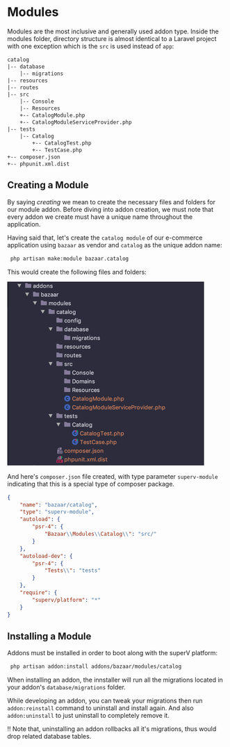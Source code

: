 # Modules
Modules are the most inclusive and generally used addon type. Inside the modules folder, directory structure is almost identical to a Laravel project with one exception which is the `src` is used instead of `app`:

```
catalog
|-- database
    |-- migrations
|-- resources
|-- routes
|-- src
    |-- Console
    |-- Resources
    +-- CatalogModule.php
    +-- CatalogModuleServiceProvider.php
|-- tests
    |-- Catalog
        +-- CatalogTest.php
        +-- TestCase.php
+-- composer.json
+-- phpunit.xml.dist
```

## Creating a Module
By saying _creating_ we mean to create the necessary files and folders for our module addon. 
Before diving into addon creation, we must note that every addon we create must have a unique name throughout the application. 

Having said that, let's create the `catalog module` of our e-commerce application using `bazaar` as vendor and `catalog` as the unique addon name:

```bash 
 php artisan make:module bazaar.catalog
```

This would create the following files and folders:

![](../assets/addons_folder_structure.png)

And here's `composer.json` file created, with type parameter `superv-module` indicating that this is a special type of composer package.

```json 
{
    "name": "bazaar/catalog",
    "type": "superv-module",
    "autoload": {
        "psr-4": {
            "Bazaar\\Modules\\Catalog\\": "src/"
        }
    },
    "autoload-dev": {
        "psr-4": {
            "Tests\\": "tests"
        }
    },
    "require": {
        "superv/platform": "*"
    }
}
```

## Installing a Module

Addons must be installed in order to boot along with the superV platform:

```bash
 php artisan addon:install addons/bazaar/modules/catalog
```

When installing an addon, the innstaller will run all the migrations located in your addon's `database/migrations` folder.

While developing an addon, you can tweak your migrations then run `addon:reinstall` command to uninstall and install again. And also `addon:uninstall` to just uninstall to completely remove it. 

<div class="alert alert--danger">
‼ Note that, uninstalling an addon rollbacks all it's migrations, thus would drop related database tables.
</div>

